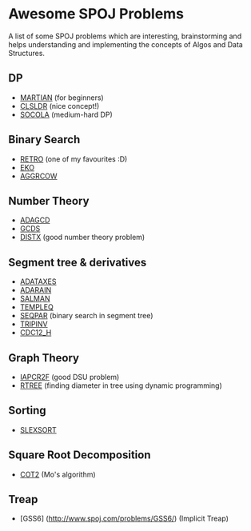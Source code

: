 # Awesome SPOJ Problems

A list of some SPOJ problems which are interesting, brainstorming and helps understanding and implementing the concepts of Algos and Data Structures.

## DP

* [MARTIAN](http://www.spoj.com/problems/MARTIAN/) (for beginners)
* [CLSLDR](http://www.spoj.com/problems/CLSLDR/) (nice concept!)
* [SOCOLA](http://www.spoj.com/problems/SOCOLA/) (medium-hard DP)

## Binary Search

* [RETRO](http://www.spoj.com/problems/RETRO/) (one of my favourites :D)
* [EKO](http://www.spoj.com/problems/EKO/en/)
* [AGGRCOW](http://www.spoj.com/problems/AGGRCOW/)

## Number Theory

* [ADAGCD](http://www.spoj.com/ranks/ADAGCD/)
* [GCDS](http://www.spoj.com/problems/GCDS/)
* [DISTX](http://www.spoj.com/problems/DISTX/) (good number theory problem)

## Segment tree & derivatives

* [ADATAXES](http://www.spoj.com/problems/ADATAXES/)
* [ADARAIN](http://www.spoj.com/problems/ADARAIN/)
* [SALMAN](http://www.spoj.com/problems/SALMAN/)
* [TEMPLEQ](http://www.spoj.com/problems/TEMPLEQ/)
* [SEQPAR](http://www.spoj.com/problems/SEQPAR/) (binary search in segment tree)
* [TRIPINV](http://www.spoj.com/problems/TRIPINV/)
* [CDC12_H](http://www.spoj.com/problems/CDC12_H/)

## Graph Theory

* [IAPCR2F](http://www.spoj.com/problems/IAPCR2F/) (good DSU problem)
* [RTREE](http://www.spoj.com/problems/RTREE/) (finding diameter in tree using dynamic programming)

## Sorting

* [SLEXSORT](http://www.spoj.com/problems/SLEXSORT/)

## Square Root Decomposition
* [COT2](http://www.spoj.com/problems/COT2/) (Mo's algorithm)

## Treap
* [GSS6] (http://www.spoj.com/problems/GSS6/) (Implicit Treap)
